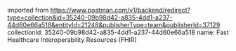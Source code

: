 imported from https://www.postman.com/v1/backend/redirect?type=collection&id=35240-09b98d42-a835-4dd1-a237-44d60e66a518&entityId=21248&publisherType=team&publisherId=37129
collectionId: 35240-09b98d42-a835-4dd1-a237-44d60e66a518
name: Fast Healthcare Interoperability Resources
                                    (FHIR)